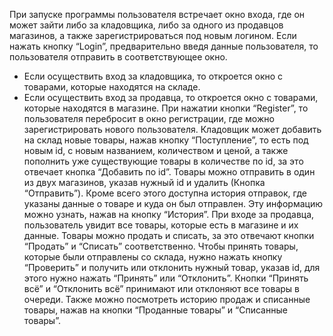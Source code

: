 При запуске программы пользователя встречает окно входа, где он может зайти либо за кладовщика, либо за одного из продавцов магазинов, а также зарегистрироваться под новым логином. 
	Если нажать кнопку “Login”, предварительно введя данные пользователя, то пользователя отправить в соответствующее окно.
- Если осуществить вход за кладовщика, то откроется окно с товарами, которые находятся на складе.
- Если осуществить вход за продавца, то откроется окно с товарами, которые находятся в магазине.
При нажатии кнопки “Register”, то пользователя перебросит в окно регистрации, где можно зарегистрировать нового пользователя.
Кладовщик может добавить на склад новые товары, нажав кнопку “Поступление”, то есть под новым id, с новым названием, количеством и ценой, а также пополнить уже существующие товары в количестве по id, за это отвечает кнопка “Добавить по id”. 
Товары можно отправить в один из двух магазинов, указав нужный id и удалить (Кнопка “Отправить”). Кроме всего этого доступна история отправок, где указаны данные о товаре и куда он был отправлен. Эту информацию можно узнать, нажав на кнопку “История”.
При входе за продавца, пользователь увидит все товары, которые есть в магазине и их данные. Товары можно продать и списать, за это отвечают кнопки “Продать” и “Списать” соответственно. Чтобы принять товары, которые были отправлены со склада, нужно нажать кнопку “Проверить”
и получить или отклонить нужный товар, указав id, для этого нужно нажать “Принять” или “Отклонить”. Кнопки “Принять всё” и “Отклонить всё” принимают или отклоняют все товары в очереди.
Также можно посмотреть историю продаж и списанные товары, нажав на кнопки “Проданные товары” и “Списанные товары”.
